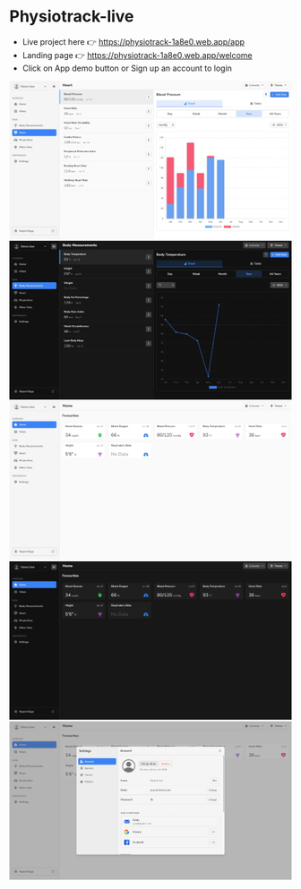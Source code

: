 # Physiotrack-live
- Live project here 👉 https://physiotrack-1a8e0.web.app/app
- Landing page 👉 https://physiotrack-1a8e0.web.app/welcome
- Click on App demo button or Sign up an account to login

![Data chart](https://github.com/YakuBrangJa/Physiotrack-live/blob/main/screenshots/data_chart_light.jpeg?raw=true)
![Data chart](https://github.com/YakuBrangJa/Physiotrack-live/blob/main/screenshots/data_chart_dark.jpeg?raw=true)
![Home page](https://github.com/YakuBrangJa/Physiotrack-live/blob/main/screenshots/home_light.jpeg?raw=true)
![Home page](https://github.com/YakuBrangJa/Physiotrack-live/blob/main/screenshots/home_dark.jpeg?raw=true)
![Data chart](https://github.com/YakuBrangJa/Physiotrack-live/blob/main/screenshots/app_setting.jpeg?raw=true)
